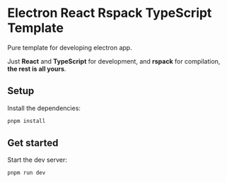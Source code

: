# Electron React Rspack TypeScript Template

Pure template for developing electron app.

Just **React** and **TypeScript** for development, and **rspack** for compilation, **the rest is all yours**.

## Setup

Install the dependencies:

```bash
pnpm install
```

## Get started

Start the dev server:

```bash
pnpm run dev
```
